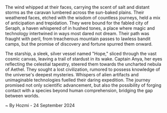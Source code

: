
The wind whipped at their faces, carrying the scent of salt and distant storms as the caravan lumbered across the sun-baked plains. Their weathered faces, etched with the wisdom of countless journeys, held a mix of anticipation and trepidation. They were bound for the fabled city of Seraph, a haven whispered of in hushed tones, a place where magic and technology intertwined in ways most dared not dream. Their path was fraught with peril, from treacherous mountain passes to lawless bandit camps, but the promise of discovery and fortune spurred them onward.

The starship, a sleek, silver vessel named "Hope," sliced through the vast cosmic canvas, leaving a trail of stardust in its wake. Captain Anya, her eyes reflecting the celestial tapestry, steered them towards the uncharted nebula of Aethel. They sought a lost civilization, rumored to possess knowledge of the universe's deepest mysteries. Whispers of alien artifacts and unimaginable technologies fuelled their daring expedition. The journey promised not only scientific advancement, but also the possibility of forging contact with a species beyond human comprehension, bridging the gap between worlds. 

~ By Hozmi - 24 September 2024
